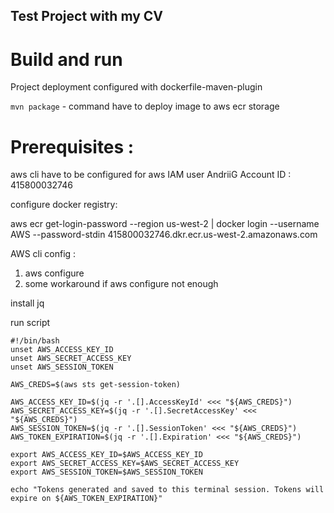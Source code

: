 ## Test Project with my CV

# Build and run

Project deployment configured with dockerfile-maven-plugin

`mvn package` - command have to deploy image to aws ecr storage 

# Prerequisites :
aws cli have to be configured for aws IAM user AndriiG
Account ID : 415800032746

configure docker registry:

aws ecr get-login-password --region us-west-2 | docker login --username AWS --password-stdin 415800032746.dkr.ecr.us-west-2.amazonaws.com

AWS cli config :

1) aws configure  
2) some workaround if aws configure not enough 

install jq

run script
```
#!/bin/bash
unset AWS_ACCESS_KEY_ID
unset AWS_SECRET_ACCESS_KEY
unset AWS_SESSION_TOKEN

AWS_CREDS=$(aws sts get-session-token)

AWS_ACCESS_KEY_ID=$(jq -r '.[].AccessKeyId' <<< "${AWS_CREDS}")
AWS_SECRET_ACCESS_KEY=$(jq -r '.[].SecretAccessKey' <<< "${AWS_CREDS}")
AWS_SESSION_TOKEN=$(jq -r '.[].SessionToken' <<< "${AWS_CREDS}")
AWS_TOKEN_EXPIRATION=$(jq -r '.[].Expiration' <<< "${AWS_CREDS}")

export AWS_ACCESS_KEY_ID=$AWS_ACCESS_KEY_ID
export AWS_SECRET_ACCESS_KEY=$AWS_SECRET_ACCESS_KEY
export AWS_SESSION_TOKEN=$AWS_SESSION_TOKEN

echo "Tokens generated and saved to this terminal session. Tokens will expire on ${AWS_TOKEN_EXPIRATION}" 
```